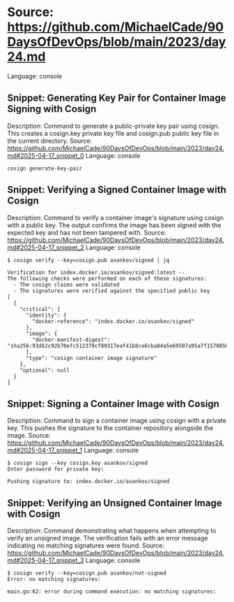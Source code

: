 # Source: https://github.com/MichaelCade/90DaysOfDevOps/blob/main/2023/day24.md
Language: console

## Snippet: Generating Key Pair for Container Image Signing with Cosign
Description: Command to generate a public-private key pair using cosign. This creates a cosign.key private key file and cosign.pub public key file in the current directory.
Source: https://github.com/MichaelCade/90DaysOfDevOps/blob/main/2023/day24.md#2025-04-17_snippet_0
Language: console

```console
cosign generate-key-pair
```

## Snippet: Verifying a Signed Container Image with Cosign
Description: Command to verify a container image's signature using cosign with a public key. The output confirms the image has been signed with the expected key and has not been tampered with.
Source: https://github.com/MichaelCade/90DaysOfDevOps/blob/main/2023/day24.md#2025-04-17_snippet_2
Language: console

```console
$ cosign verify --key=cosign.pub asankov/signed | jq

Verification for index.docker.io/asankov/signed:latest --
The following checks were performed on each of these signatures:
  - The cosign claims were validated
  - The signatures were verified against the specified public key
[
  {
    "critical": {
      "identity": {
        "docker-reference": "index.docker.io/asankov/signed"
      },
      "image": {
        "docker-manifest-digest": "sha256:93d62c92b70efc512379cf89317eaf41b8ce6cba84a5e69507a95a7f15708506"
      },
      "type": "cosign container image signature"
    },
    "optional": null
  }
]
```

## Snippet: Signing a Container Image with Cosign
Description: Command to sign a container image using cosign with a private key. This pushes the signature to the container repository alongside the image.
Source: https://github.com/MichaelCade/90DaysOfDevOps/blob/main/2023/day24.md#2025-04-17_snippet_1
Language: console

```console
$ cosign sign --key cosign.key asankov/signed
Enter password for private key:

Pushing signature to: index.docker.io/asankov/signed
```

## Snippet: Verifying an Unsigned Container Image with Cosign
Description: Command demonstrating what happens when attempting to verify an unsigned image. The verification fails with an error message indicating no matching signatures were found.
Source: https://github.com/MichaelCade/90DaysOfDevOps/blob/main/2023/day24.md#2025-04-17_snippet_3
Language: console

```console
$ cosign verify --key=cosign.pub asankov/not-signed
Error: no matching signatures:

main.go:62: error during command execution: no matching signatures:
```